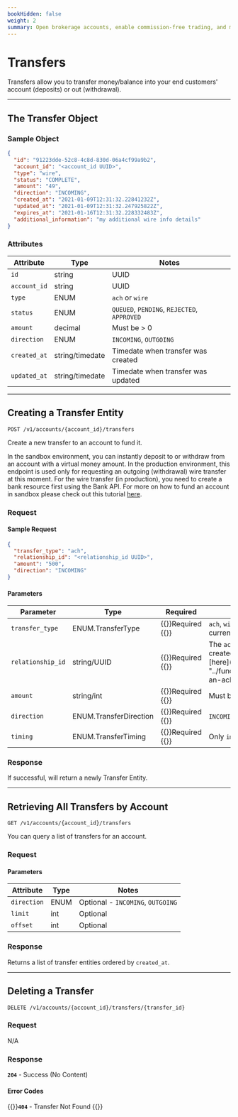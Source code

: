 ```yaml
---
bookHidden: false
weight: 2
summary: Open brokerage accounts, enable commission-free trading, and manage the ongoing user experience with Alpaca Broker API
---
```


# Transfers

Transfers allow you to transfer money/balance into your end customers' account (deposits) or out (withdrawal).

---

## **The Transfer Object**

### Sample Object

```json
{
  "id": "91223dde-52c8-4c8d-830d-06a4cf99a9b2",
  "account_id": "<account_id UUID>",
  "type": "wire",
  "status": "COMPLETE",
  "amount": "49",
  "direction": "INCOMING",
  "created_at": "2021-01-09T12:31:32.22841232Z",
  "updated_at": "2021-01-09T12:31:32.247925822Z",
  "expires_at": "2021-01-16T12:31:32.228332483Z",
  "additional_information": "my additional wire info details"
}
```

### Attributes

| Attribute    | Type            | Notes                                       |
| ------------ | --------------- | ------------------------------------------- |
| `id`         | string          | UUID                                        |
| `account_id` | string          | UUID                                        |
| `type`       | ENUM            | `ach` or `wire`                             |
| `status`     | ENUM            | `QUEUED`, `PENDING`, `REJECTED`, `APPROVED` |
| `amount`     | decimal         | Must be > 0                                 |
| `direction`  | ENUM            | `INCOMING`, `OUTGOING`                      |
| `created_at` | string/timedate | Timedate when transfer was created          |
| `updated_at` | string/timedate | Timedate when transfer was updated          |

---

## **Creating a Transfer Entity**

`POST /v1/accounts/{account_id}/transfers`

Create a new transfer to an account to fund it.

In the sandbox environment, you can instantly deposit to or withdraw from an account with a virtual money amount. In the production environment, this endpoint is used only for requesting an outgoing (withdrawal) wire transfer at this moment. For the wire transfer (in production), you need to create a bank resource first using the Bank API. For more on how to fund an account in sandbox please check out this tutorial [here](https://alpaca.markets/learn/fund-broker-api/).

### Request

#### Sample Request

```json
{
  "transfer_type": "ach",
  "relationship_id": "<relationship_id UUID>",
  "amount": "500",
  "direction": "INCOMING"
}
```

#### Parameters

| Parameter         | Type                   | Required                              | Notes                                                                                                                     |
| ----------------- | ---------------------- | ------------------------------------- | ------------------------------------------------------------------------------------------------------------------------- |
| `transfer_type`   | ENUM.TransferType      | {{<hint danger>}}Required {{</hint>}} | `ach`, `wire` - Sandbox currently only supports `ach`                                                                     |
| `relationship_id` | string/UUID            | {{<hint danger>}}Required {{</hint>}} | The `ach_relationship` created for the `account_id` [here]({{< relref "../funding/ACH/#creating-an-ach-relationship" >}}) |
| `amount`          | string/int             | {{<hint danger>}}Required {{</hint>}} | Must be >0                                                                                                                |
| `direction`       | ENUM.TransferDirection | {{<hint danger>}}Required {{</hint>}} | `INCOMING` or `OUTGOING`                                                                                                  |
| `timing`          | ENUM.TransferTiming    | {{<hint danger>}}Required {{</hint>}} | Only `immediate`                                                                                                          |

### Response

If successful, will return a newly Transfer Entity.

---

## **Retrieving All Transfers by Account**

`GET /v1/accounts/{account_id}/transfers`

You can query a list of transfers for an account.

### Request

#### Parameters

| Attribute   | Type | Notes                             |
| ----------- | ---- | --------------------------------- |
| `direction` | ENUM | Optional - `INCOMING`, `OUTGOING` |
| `limit`     | int  | Optional                          |
| `offset`    | int  | Optional                          |

### Response

Returns a list of transfer entities ordered by `created_at`.

---

## **Deleting a Transfer**

`DELETE /v1/accounts/{account_id}/transfers/{transfer_id}`

### Request

N/A

### Response

**`204`** - Success (No Content)

#### Error Codes

{{<hint warning>}}**`404`** - Transfer Not Found {{</hint>}}

&nbsp;
